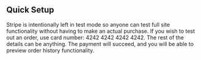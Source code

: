 ## Quick Setup

Stripe is intentionally left in test mode so anyone can test full site functionality without having to make an actual purchase. If you wish to test out an order, use card number:
4242 4242 4242 4242. The rest of the details can be anything. The payment will succeed, and you will be able to preview order history functionality. 